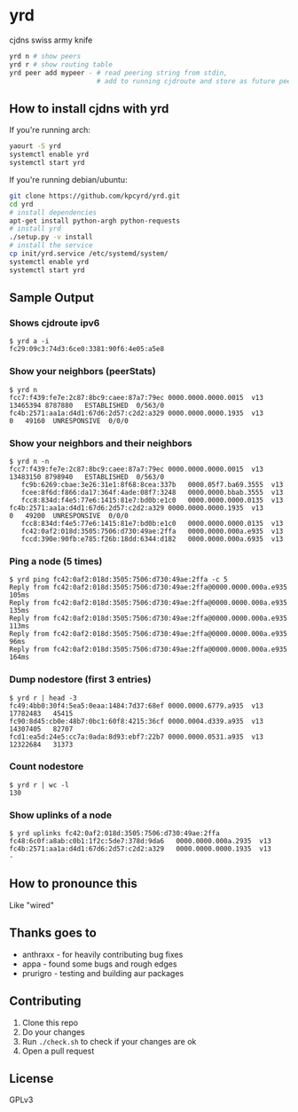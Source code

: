 yrd
===

cjdns swiss army knife

```sh
yrd n # show peers
yrd r # show routing table
yrd peer add mypeer - # read peering string from stdin,
                      # add to running cjdroute and store as future peer
```

How to install cjdns with yrd
-----------------------------

If you're running arch:

```sh
yaourt -S yrd
systemctl enable yrd
systemctl start yrd
```

If you're running debian/ubuntu:

```sh
git clone https://github.com/kpcyrd/yrd.git
cd yrd
# install dependencies
apt-get install python-argh python-requests
# install yrd
./setup.py -v install
# install the service
cp init/yrd.service /etc/systemd/system/
systemctl enable yrd
systemctl start yrd
```

Sample Output
-------------

### Shows cjdroute ipv6
```
$ yrd a -i
fc29:09c3:74d3:6ce0:3381:90f6:4e05:a5e8
```

### Show your neighbors (peerStats)
```
$ yrd n
fcc7:f439:fe7e:2c87:8bc9:caee:87a7:79ec 0000.0000.0000.0015  v13  13465394 8787880   ESTABLISHED  0/563/0
fc4b:2571:aa1a:d4d1:67d6:2d57:c2d2:a329 0000.0000.0000.1935  v13         0   49160  UNRESPONSIVE  0/0/0
```

### Show your neighbors and their neighbors
```
$ yrd n -n
fcc7:f439:fe7e:2c87:8bc9:caee:87a7:79ec 0000.0000.0000.0015  v13  13483150 8798940   ESTABLISHED  0/563/0
   fc9b:6269:cbae:3e26:31e1:8f68:8cea:337b   0000.05f7.ba69.3555  v13
   fcee:8f6d:f866:da17:364f:4ade:08f7:3248   0000.0000.bbab.3555  v13
   fcc8:834d:f4e5:77e6:1415:81e7:bd0b:e1c0   0000.0000.0000.0135  v13
fc4b:2571:aa1a:d4d1:67d6:2d57:c2d2:a329 0000.0000.0000.1935  v13         0   49200  UNRESPONSIVE  0/0/0
   fcc8:834d:f4e5:77e6:1415:81e7:bd0b:e1c0   0000.0000.0000.0135  v13
   fc42:0af2:018d:3505:7506:d730:49ae:2ffa   0000.0000.000a.e935  v13
   fccd:390e:90fb:e785:f26b:18dd:6344:d182   0000.0000.000a.6935  v13
```

### Ping a node (5 times)
```
$ yrd ping fc42:0af2:018d:3505:7506:d730:49ae:2ffa -c 5
Reply from fc42:0af2:018d:3505:7506:d730:49ae:2ffa@0000.0000.000a.e935 105ms
Reply from fc42:0af2:018d:3505:7506:d730:49ae:2ffa@0000.0000.000a.e935 135ms
Reply from fc42:0af2:018d:3505:7506:d730:49ae:2ffa@0000.0000.000a.e935 113ms
Reply from fc42:0af2:018d:3505:7506:d730:49ae:2ffa@0000.0000.000a.e935 96ms
Reply from fc42:0af2:018d:3505:7506:d730:49ae:2ffa@0000.0000.000a.e935 164ms
```

### Dump nodestore (first 3 entries)
```
$ yrd r | head -3
fc49:4bb0:30f4:5ea5:0eaa:1484:7d37:68ef 0000.0000.6779.a935  v13    17782483   45415
fc90:8d45:cb0e:48b7:0bc1:60f8:4215:36cf 0000.0004.d339.a935  v13    14307405   82707
fcd1:ea5d:24e5:cc7a:0ada:8d93:ebf7:22b7 0000.0000.0531.a935  v13    12322684   31373
```

### Count nodestore
```
$ yrd r | wc -l
130
```

### Show uplinks of a node
```
$ yrd uplinks fc42:0af2:018d:3505:7506:d730:49ae:2ffa
fc48:6c0f:a8ab:c0b1:1f2c:5de7:378d:9da6   0000.0000.000a.2935  v13
fc4b:2571:aa1a:d4d1:67d6:2d57:c2d2:a329   0000.0000.0000.1935  v13
-
```

How to pronounce this
---------------------

Like "wired"

Thanks goes to
----------------

- anthraxx - for heavily contributing bug fixes
- appa - found some bugs and rough edges
- prurigro - testing and building aur packages

Contributing
------------

1. Clone this repo
2. Do your changes
3. Run `./check.sh` to check if your changes are ok
4. Open a pull request

License
-------

GPLv3

